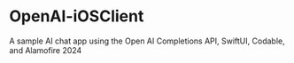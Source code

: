 # OpenAI-iOSClient
A sample AI chat app using the Open AI Completions API, SwiftUI, Codable, and Alamofire 2024
